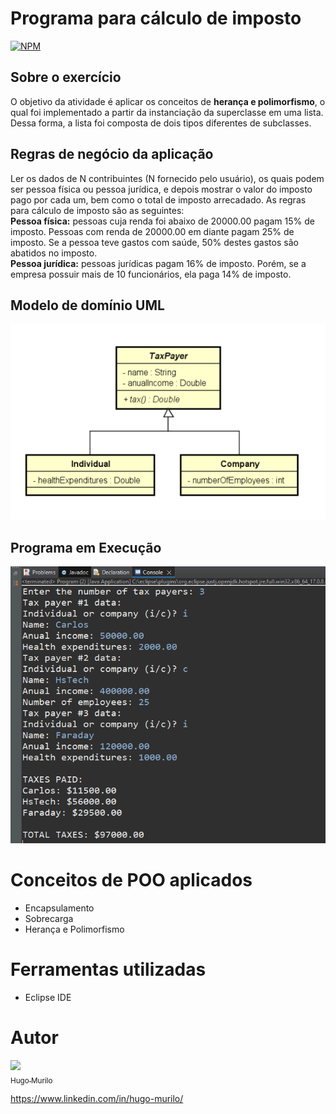 # Programa para cálculo de imposto 
[![NPM](https://img.shields.io/npm/l/react)](https://github.com/devsuperior/sds1-wmazoni/blob/master/LICENSE) 

## Sobre o exercício 
O objetivo da atividade é aplicar os conceitos de <strong>herança e polimorfismo</strong>, o qual foi implementado a partir da instanciação da superclasse em uma lista.
Dessa forma, a lista foi composta de dois tipos diferentes de subclasses. 

## Regras de negócio da aplicação
Ler os dados de N contribuintes (N fornecido pelo usuário), os quais podem ser pessoa física ou pessoa jurídica, e depois mostrar o valor do imposto pago por cada um, bem como o total de imposto arrecadado.
As regras para cálculo de imposto são as seguintes: <br>
<strong>Pessoa física:</strong> pessoas cuja renda foi abaixo de 20000.00 pagam 15% de imposto. Pessoas com
renda de 20000.00 em diante pagam 25% de imposto. Se a pessoa teve gastos com saúde, 50%
destes gastos são abatidos no imposto.<br>
<strong>Pessoa jurídica:</strong> pessoas jurídicas pagam 16% de imposto. Porém, se a empresa possuir mais de 10
funcionários, ela paga 14% de imposto.

## Modelo de domínio UML
![modelo de domínio](https://github.com/hugomurilo/praticasPOOJava/blob/main/assets/imgReadme/dominioTaxPayer.PNG)
## Programa em Execução
![execução do programa](https://github.com/hugomurilo/praticasPOOJava/blob/main/assets/imgReadme/taxPayer.PNG)
# Conceitos de POO aplicados

- Encapsulamento
- Sobrecarga
- Herança e Polimorfismo
  
# Ferramentas utilizadas 
- Eclipse IDE

# Autor 
[<img src="https://avatars.githubusercontent.com/u/129471528?v=4" width=130><br><sub>Hugo Murilo</sub>](https://github.com/hugomurilo)

https://www.linkedin.com/in/hugo-murilo/
